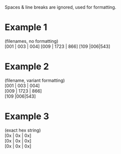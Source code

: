 Spaces & line breaks are ignored, used for formatting.

# Example 1 
(filenames, no formatting)  
[001      | 003 | 004]
[009 | 1723 | 866]
[109 |006|543]
  
# Example 2 
(filename, variant formatting)  
[001      | 003 | 004]  
[009 | 1723 | 866]  
[109 |006|543]  

# Example 3
(exact hex string)  
[0x | 0x | 0x]  
[0x | 0x | 0x]  
[0x | 0x | 0x]  